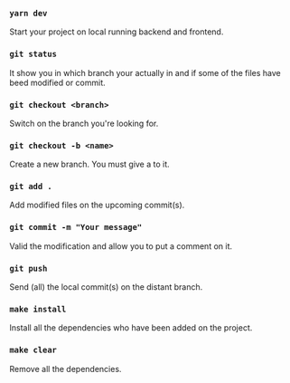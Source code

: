 ### `yarn dev`

Start your project on local running backend and frontend.

### `git status`

It show you in which branch your actually in and if some of the files have beed modified or commit.

### `git checkout <branch>`

Switch on the branch you're looking for.

### `git checkout -b <name>`

Create a new branch. You must give a <name> to it.

### `git add .`

Add modified files on the upcoming commit(s).

### `git commit -m "Your message"`

Valid the modification and allow you to put a comment on it.

### `git push`

Send (all) the local commit(s) on the distant branch.

### `make install`

Install all the dependencies who have been added on the project.

### `make clear`

Remove all the dependencies.

